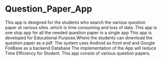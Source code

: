 # Question_Paper_App
 This app is designed for the students who search the various question paper at various sites .which is time consuming and loss of data .This app is one stop app for all the needed question paper in a single app  This app is developed for Educational Purpose,Where the students can download the question paper as a pdf. The system uses Android as front end and Google FireBase as a backend Database The implementation of the App will reduce Time Efficiency for Student. This app consist of various question papers.
